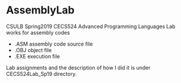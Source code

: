 # AssemblyLab
CSULB Spring2019
CECS524 Advanced Programming Languages
Lab works for assembly codes

* .ASM assembly code source file
* .OBJ object file
* .EXE execution file

Lab assignments and the description of how I did it is under CECS524Lab_Sp19 directory.
